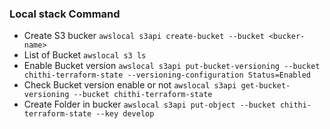 ### Local stack Command
- Create S3 bucker `awslocal s3api create-bucket --bucket <bucker-name>`
- List of Bucket `awslocal s3 ls`
- Enable Bucket version `awslocal s3api put-bucket-versioning --bucket chithi-terraform-state --versioning-configuration Status=Enabled`
- Check Bucket version enable or not `awslocal s3api get-bucket-versioning --bucket chithi-terraform-state`
- Create Folder in bucker `awslocal s3api put-object --bucket chithi-terraform-state --key develop`